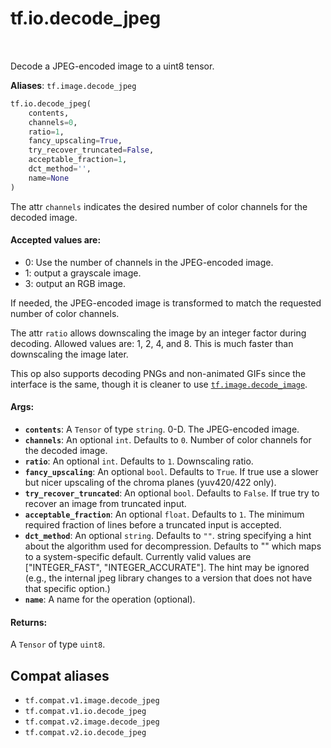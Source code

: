 <div itemscope itemtype="http://developers.google.com/ReferenceObject">
<meta itemprop="name" content="tf.io.decode_jpeg" />
<meta itemprop="path" content="Stable" />
</div>

# tf.io.decode_jpeg

<!-- Insert buttons and diff -->

<table class="tfo-notebook-buttons tfo-api" align="left">
</table>



Decode a JPEG-encoded image to a uint8 tensor.

**Aliases**: `tf.image.decode_jpeg`

``` python
tf.io.decode_jpeg(
    contents,
    channels=0,
    ratio=1,
    fancy_upscaling=True,
    try_recover_truncated=False,
    acceptable_fraction=1,
    dct_method='',
    name=None
)
```



<!-- Placeholder for "Used in" -->

The attr `channels` indicates the desired number of color channels for the
decoded image.

#### Accepted values are:



*   0: Use the number of channels in the JPEG-encoded image.
*   1: output a grayscale image.
*   3: output an RGB image.

If needed, the JPEG-encoded image is transformed to match the requested number
of color channels.

The attr `ratio` allows downscaling the image by an integer factor during
decoding.  Allowed values are: 1, 2, 4, and 8.  This is much faster than
downscaling the image later.


This op also supports decoding PNGs and non-animated GIFs since the interface is
the same, though it is cleaner to use <a href="../../tf/io/decode_image.md"><code>tf.image.decode_image</code></a>.

#### Args:


* <b>`contents`</b>: A `Tensor` of type `string`. 0-D.  The JPEG-encoded image.
* <b>`channels`</b>: An optional `int`. Defaults to `0`.
  Number of color channels for the decoded image.
* <b>`ratio`</b>: An optional `int`. Defaults to `1`. Downscaling ratio.
* <b>`fancy_upscaling`</b>: An optional `bool`. Defaults to `True`.
  If true use a slower but nicer upscaling of the
  chroma planes (yuv420/422 only).
* <b>`try_recover_truncated`</b>: An optional `bool`. Defaults to `False`.
  If true try to recover an image from truncated input.
* <b>`acceptable_fraction`</b>: An optional `float`. Defaults to `1`.
  The minimum required fraction of lines before a truncated
  input is accepted.
* <b>`dct_method`</b>: An optional `string`. Defaults to `""`.
  string specifying a hint about the algorithm used for
  decompression.  Defaults to "" which maps to a system-specific
  default.  Currently valid values are ["INTEGER_FAST",
  "INTEGER_ACCURATE"].  The hint may be ignored (e.g., the internal
  jpeg library changes to a version that does not have that specific
  option.)
* <b>`name`</b>: A name for the operation (optional).


#### Returns:

A `Tensor` of type `uint8`.


## Compat aliases

* `tf.compat.v1.image.decode_jpeg`
* `tf.compat.v1.io.decode_jpeg`
* `tf.compat.v2.image.decode_jpeg`
* `tf.compat.v2.io.decode_jpeg`

